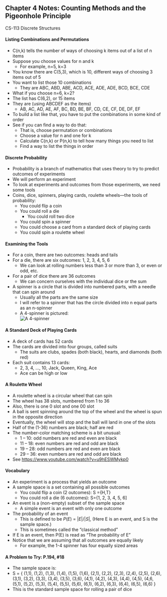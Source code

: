 ## Chapter 4 Notes: Counting Methods and the Pigeonhole Principle
CS-113 Discrete Structures

#### Listing Combinations and Permutations
- C(n,k) tells the number of ways of choosing k items out of a list of n items
- Suppose you choose values for n and k
  - For example, n=5, k=3
- You know there are C(5,3), which is 10, different ways of choosing 3 items out of 5
- You want to list those 10 combinations
  - They are ABC, ABD, ABE, ACD, ACE, ADE, ADE, BCD, BCE, CDE
- What if you choose n=6, k=2?
- The list has C(6,2), or 15 items
- They are (using ABCDEF as the items)
  - AB, AC, AD, AE, AF, BC, BD, BE, BF, CD, CE, CF, DE, DF, EF
- To build a list like that, you have to put the combinations in some kind of order
- See if you can find a way to do that:  
  - That is, choose permutation or combinations
  - Choose a value for n and one for k
  - Calculate C(n,k) or P(n,k) to tell how many things you need to list
  - Find a way to list the things in order

#### Discrete Probability
- Probability is a branch of mathematics that uses theory to try to predict outcomes of experiments
- We will perform an experiment
- To look at experiments and outcomes from those experiments, we need some tools
- Coins, dice, spinners, playing cards, roulette wheels—the tools of probability:  
  - You could flip a coin
  - You could roll a die
    - You could roll two dice
  - You could spin a spinner
  - You could choose a card from a standard deck of playing cards 
  - You could spin a roulette wheel

#### Examining the Tools
- For a coin, there are two outcomes:  heads and tails
- For a die, there are six outcomes:  1, 2, 3, 4, 5, 6
  - We can look at rolling numbers less than 3 or more than 3, or even or odd, etc.
- For a pair of dice there are 36 outcomes
  - We can concern ourselves with the individual dice or the sum
- A spinner is a circle that is divided into numbered parts, with a needle that can spin around
  - Usually all the parts are the same size
  - I will refer to a spinner that has the circle divided into n equal parts as an n-spinner
  - A 4-spinner is pictured:  
  ![A 4-spinner](https://user-images.githubusercontent.com/47701395/113816843-3f383180-972a-11eb-9233-f7177e532f09.png)

#### A Standard Deck of Playing Cards
- A deck of cards has 52 cards
- The cards are divided into four groups, called suits
  - The suits are clubs, spades (both black), hearts, and diamonds (both red)
- Each suit contains 13 cards:
  - 2, 3, 4, …, 10, Jack, Queen, King, Ace
  - Ace can be high or low

#### A Roulette Wheel
- A roulette wheel is a circular wheel that can spin
- The wheel has 38 slots, numbered from 1 to 36
- Also, there is one 0 slot and one 00 slot
- A ball is sent spinning around the top of the wheel and the wheel is spun in the opposite direction
- Eventually, the wheel will stop and the ball will land in one of the slots
- Half of the (1-36) numbers are black; half are red
- The number-color matching scheme is a bit unusual:  
  - 1 – 10:  odd numbers are red and even are black
  - 11 – 18:  even numbers are red and odd are black
  - 19 – 28:  odd numbers are red and even are black
  - 29 – 36:  even numbers are red and odd are black
- See https://www.youtube.com/watch?v=u9hESWMykp0

#### Vocabulary
- An experiment is a process that yields an outcome
- A sample space is a set containing all possible outcomes
  - You could flip a coin  (2 outcomes):  S ={H,T}
  - You could roll a die  (6 outcomes):  S={1, 2, 3, 4, 5, 6]
- An event is a (non-empty) subset of the sample space
  - A simple event is an event with only one outcome
- The probability of an event 
  - This is defined to be *P*(*E*) = |*E*|/|*S*|, (Here E is an event, and S is the sample space.)  
  - This is sometimes called the “classical method”
- If E is an event, then P(E) is read as “The probability of E”
- Notice that we are assuming that all outcomes are equally likely
  - For example, the 1-4 spinner has four equally sized areas

#### A Problem to Try: P.194, #18
- The sample space is: 
- S = { (1,1), (1,2), (1,3), (1,4), (1,5), (1,6), (2,1), (2,2), (2,3), (2,4), (2,5), (2,6), (3,1), (3,2), (3,3), (3,4), (3,5), (3,6), (4,1), (4,2), (4,3), (4,4), (4,5), (4,6, (5,1), (5,2), (5,3), (5,4), (5,5), (5,6), (6,1), (6,2), (6,3), (6,4), (6,5), (6,6)  }
- This is the standard sample space for rolling a pair of dice
